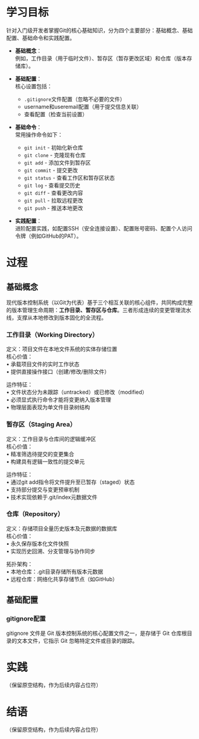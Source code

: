# 学习目标

针对入门级开发者掌握Git的核心基础知识，分为四个主要部分：基础概念、基础配置、基础命令和实践配置。

- **基础概念**：  
  例如，工作目录（用于临时文件）、暂存区（暂存更改区域）和仓库（版本存储库）。

- **基础配置**：  
  核心设置包括：
  - `.gitignore`文件配置（忽略不必要的文件）
  - username和useremail配置（用于提交信息关联）
  - 查看配置（检查当前设置）

- **基础命令**：  
  常用操作命令如下：
  - `git init` - 初始化新仓库
  - `git clone` - 克隆现有仓库
  - `git add` - 添加文件到暂存区
  - `git commit` - 提交更改
  - `git status` - 查看工作区和暂存区状态
  - `git log` - 查看提交历史
  - `git diff` - 查看更改内容
  - `git pull` - 拉取远程更改
  - `git push` - 推送本地更改

- **实践配置**：  
  进阶配置实践，如配置SSH（安全连接设置）、配置账号密码、配置个人访问令牌（例如GitHub的PAT）。

# 过程

## 基础概念

现代版本控制系统（以Git为代表）基于三个相互关联的核心组件，共同构成完整的版本管理生命周期：**工作目录、暂存区与仓库**。三者形成连续的变更管理流水线，支撑从本地修改到版本固化的全流程。

### 工作目录（Working Directory）

定义：项目文件在本地文件系统的实体存储位置  
核心价值：  
• 承载项目文件的实时工作状态  
• 提供直接操作接口（创建/修改/删除文件）  

运作特征：  
• 文件状态分为未跟踪（untracked）或已修改（modified）  
• 必须显式执行命令才能将变更纳入版本管理  
• 物理层面表现为单文件目录树结构  

### 暂存区（Staging Area）

定义：工作目录与仓库间的逻辑缓冲区  
核心价值：  
• 精准筛选待提交的变更集合  
• 构建具有逻辑一致性的提交单元  

运作特征：  
• 通过git add指令将文件提升至已暂存（staged）状态  
• 支持部分提交与变更预审机制  
• 技术实现依赖于.git/index元数据文件  

### 仓库（Repository）

定义：存储项目全量历史版本及元数据的数据库  
核心价值：  
• 永久保存版本化文件快照  
• 实现历史回溯、分支管理与协作同步  

拓扑架构：  
• 本地仓库：.git目录存储所有版本元数据  
• 远程仓库：网络化共享存储节点（如GitHub）  


## 基础配置

### gitignore配置

gitignore 文件是 Git 版本控制系统的核心配置文件之一，是存储于 Git 仓库根目录的文本文件，它指示 Git 忽略特定文件或目录的跟踪。







# 实践
（保留原空结构，作为后续内容占位符）

# 结语
（保留原空结构，作为后续内容占位符）
